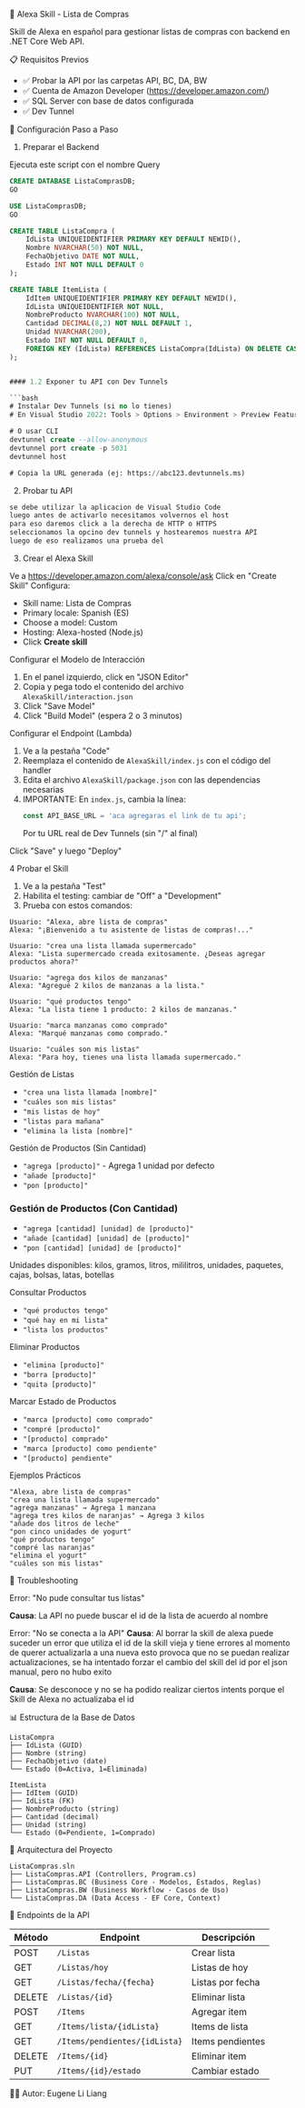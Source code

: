 🛒 Alexa Skill - Lista de Compras

Skill de Alexa en español para gestionar listas de compras con backend en .NET Core Web API.

📋 Requisitos Previos

- ✅ Probar la API por las carpetas API, BC, DA, BW
- ✅ Cuenta de Amazon Developer (https://developer.amazon.com/)
- ✅ SQL Server con base de datos configurada
- ✅ Dev Tunnel

🚀 Configuración Paso a Paso

1. Preparar el Backend

Ejecuta este script con el nombre Query

```sql
CREATE DATABASE ListaComprasDB;
GO

USE ListaComprasDB;
GO

CREATE TABLE ListaCompra (
    IdLista UNIQUEIDENTIFIER PRIMARY KEY DEFAULT NEWID(),
    Nombre NVARCHAR(50) NOT NULL,
    FechaObjetivo DATE NOT NULL,
    Estado INT NOT NULL DEFAULT 0
);

CREATE TABLE ItemLista (
    IdItem UNIQUEIDENTIFIER PRIMARY KEY DEFAULT NEWID(),
    IdLista UNIQUEIDENTIFIER NOT NULL,
    NombreProducto NVARCHAR(100) NOT NULL,
    Cantidad DECIMAL(8,2) NOT NULL DEFAULT 1,
    Unidad NVARCHAR(200),
    Estado INT NOT NULL DEFAULT 0,
    FOREIGN KEY (IdLista) REFERENCES ListaCompra(IdLista) ON DELETE CASCADE
);


#### 1.2 Exponer tu API con Dev Tunnels

```bash
# Instalar Dev Tunnels (si no lo tienes)
# En Visual Studio 2022: Tools > Options > Environment > Preview Features > Enable Dev Tunnels

# O usar CLI
devtunnel create --allow-anonymous
devtunnel port create -p 5031
devtunnel host

# Copia la URL generada (ej: https://abc123.devtunnels.ms)
```

2. Probar tu API

```bash
se debe utilizar la aplicacion de Visual Studio Code
luego antes de activarlo necesitamos volvernos el host
para eso daremos click a la derecha de HTTP o HTTPS
seleccionamos la opcino dev tunnels y hostearemos nuestra API
luego de eso realizamos una prueba del 
```

3. Crear el Alexa Skill


Ve a https://developer.amazon.com/alexa/console/ask
Click en "Create Skill"
Configura:
   - Skill name: Lista de Compras
   - Primary locale: Spanish (ES)
   - Choose a model: Custom
   - Hosting: Alexa-hosted (Node.js)
   - Click **Create skill**

Configurar el Modelo de Interacción

1. En el panel izquierdo, click en "JSON Editor"
2. Copia y pega todo el contenido del archivo `AlexaSkill/interaction.json`
3. Click "Save Model"
4. Click "Build Model" (espera 2 o 3 minutos)

Configurar el Endpoint (Lambda)

1. Ve a la pestaña "Code" 
2. Reemplaza el contenido de `AlexaSkill/index.js` con el código del handler
3. Edita el archivo `AlexaSkill/package.json` con las dependencias necesarias
4. IMPORTANTE: En `index.js`, cambia la línea:
   ```javascript
   const API_BASE_URL = 'aca agregaras el link de tu api';
   ```
   Por tu URL real de Dev Tunnels (sin "/" al final)

Click "Save" y luego "Deploy"

4 Probar el Skill


1. Ve a la pestaña "Test"
2. Habilita el testing: cambiar de "Off" a "Development"
3. Prueba con estos comandos:

```
Usuario: "Alexa, abre lista de compras"
Alexa: "¡Bienvenido a tu asistente de listas de compras!..."

Usuario: "crea una lista llamada supermercado"
Alexa: "Lista supermercado creada exitosamente. ¿Deseas agregar productos ahora?"

Usuario: "agrega dos kilos de manzanas"
Alexa: "Agregué 2 kilos de manzanas a la lista."

Usuario: "qué productos tengo"
Alexa: "La lista tiene 1 producto: 2 kilos de manzanas."

Usuario: "marca manzanas como comprado"
Alexa: "Marqué manzanas como comprado."

Usuario: "cuáles son mis listas"
Alexa: "Para hoy, tienes una lista llamada supermercado."
```


Gestión de Listas

- `"crea una lista llamada [nombre]"`
- `"cuáles son mis listas"`
- `"mis listas de hoy"`
- `"listas para mañana"`
- `"elimina la lista [nombre]"`

Gestión de Productos (Sin Cantidad)

- `"agrega [producto]"` - Agrega 1 unidad por defecto
- `"añade [producto]"`
- `"pon [producto]"`

### Gestión de Productos (Con Cantidad)

- `"agrega [cantidad] [unidad] de [producto]"`
- `"añade [cantidad] [unidad] de [producto]"`
- `"pon [cantidad] [unidad] de [producto]"`

Unidades disponibles: kilos, gramos, litros, mililitros, unidades, paquetes, cajas, bolsas, latas, botellas

Consultar Productos

- `"qué productos tengo"`
- `"qué hay en mi lista"`
- `"lista los productos"`

Eliminar Productos

- `"elimina [producto]"`
- `"borra [producto]"`
- `"quita [producto]"`

Marcar Estado de Productos

- `"marca [producto] como comprado"`
- `"compré [producto]"`
- `"[producto] comprado"`
- `"marca [producto] como pendiente"`
- `"[producto] pendiente"`

Ejemplos Prácticos

```
"Alexa, abre lista de compras"
"crea una lista llamada supermercado"
"agrega manzanas" → Agrega 1 manzana
"agrega tres kilos de naranjas" → Agrega 3 kilos
"añade dos litros de leche"
"pon cinco unidades de yogurt"
"qué productos tengo"
"compré las naranjas"
"elimina el yogurt"
"cuáles son mis listas"
```

🔧 Troubleshooting

Error: "No pude consultar tus listas"

**Causa**: La API no puede buscar el id de la lista de acuerdo al nombre

Error: "No se conecta a la API"
**Causa**: Al borrar la skill de alexa puede suceder un error que utiliza el id de la skill vieja y tiene errores al momento de querer actualizarla a una nueva
esto provoca que no se puedan realizar actualizaciones, se ha intentado forzar el cambio del skill del id por el json manual, pero no hubo exito

**Causa**: Se desconoce y no se ha podido realizar ciertos intents porque el Skill de Alexa no actualizaba el id

📊 Estructura de la Base de Datos

```
ListaCompra
├── IdLista (GUID)
├── Nombre (string)
├── FechaObjetivo (date)
└── Estado (0=Activa, 1=Eliminada)

ItemLista
├── IdItem (GUID)
├── IdLista (FK)
├── NombreProducto (string)
├── Cantidad (decimal)
├── Unidad (string)
└── Estado (0=Pendiente, 1=Comprado)
```

🎯 Arquitectura del Proyecto

```
ListaCompras.sln
├── ListaCompras.API (Controllers, Program.cs)
├── ListaCompras.BC (Business Core - Modelos, Estados, Reglas)
├── ListaCompras.BW (Business Workflow - Casos de Uso)
└── ListaCompras.DA (Data Access - EF Core, Context)
```

📝 Endpoints de la API

| Método | Endpoint | Descripción |
|--------|----------|-------------|
| POST | `/Listas` | Crear lista |
| GET | `/Listas/hoy` | Listas de hoy |
| GET | `/Listas/fecha/{fecha}` | Listas por fecha |
| DELETE | `/Listas/{id}` | Eliminar lista |
| POST | `/Items` | Agregar item |
| GET | `/Items/lista/{idLista}` | Items de lista |
| GET | `/Items/pendientes/{idLista}` | Items pendientes |
| DELETE | `/Items/{id}` | Eliminar item |
| PUT | `/Items/{id}/estado` | Cambiar estado |

👨‍💻 Autor: Eugene Li Liang
